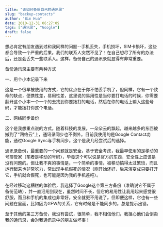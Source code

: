```yaml
---
title: "该如何备份自己的通讯录"
slug: "backup-contacts"
author: "Bin Hua"
date: 2010-12-31 06:27:09
tags: ["通讯录", "Google"]
draft: false
---
```


想必肯定有朋友遇到过和我同样的问题--手机丢失，手机损坏，SIM卡损坏，这些都会导致一个严重的后果，我们的联系人突然不见了！在自己想尽了所有的办法后，还是会丢失一些联系人。这样，备份自己的通讯录就显得有非常重要。

备份通讯录主要有两种方式

一、用个小本记录下来

这是一个很早被使用的方式，它的优点在于你不怕丢手机了，但同样，它有一个致命的缺点，便携性差，易用性差，这里说的易用性是当你要打电话的时候，你需要翻开这个小本一个一个的去找到你要拨打的电话，然后在你的电话上输入这些号码，才能拨打你这个电话。

二、网络同步备份

这个是我想重点说的方式，随着科技的发展，一朵朵云的飘起，越来越多的东西被搬到了“网络云”上，通讯录同步也不例外。目前我使用的是Google Contact功能，通过Google Sync与手机同步。这个是我几经尝试后的选择。

通讯录备份，最重要的一个问题就是安全，基于安全考虑，我最早使用的是移动的号簿管家（笔者是移动的号码），毕竟这个可以说是官方的东西，安全性上应该是没有问题的。但让我不爽的事情是，一个简单的事情，被移动搞得太过繁琐，而且运行起来也非常吃力，常出现手机假死的情况（刚开始还好，后来演变成只要打开它，手机就会假死，也可能是因为我的手机差吧）。

在经过移动这糟糕的体验后，我选择了Google这个第三方备份（准确说它不属于备份范畴），并一直沿用到现在，虽然时间不长，但它的易用性让我用起来感觉很舒服，而且和手机的集成也非常好，安全就更不用说了。但即便这样，它也有一些问题在里面，比如因为GFW的关系，它有时候是不能同步的，总是提示出错。

至于其他的第三方备份，我没有尝试，很简单，我不相信他们，我担心他们会倒卖我的通讯录，会对我通讯录中的朋友做坏事！
